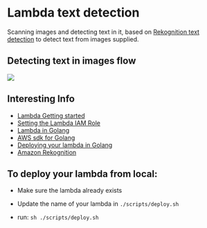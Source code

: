 # Lambda text detection

Scanning images and detecting text in it, based on [Rekognition text detection](https://docs.aws.amazon.com/rekognition/latest/dg/text-detection.html) to detect
text from images supplied.

## Detecting text in images flow

![](https://user-images.githubusercontent.com/20343969/112707937-b6013f00-8e8d-11eb-97d9-df2bcaf4c78f.png)

## Interesting Info

- [Lambda Getting started](https://docs.aws.amazon.com/lambda/latest/dg/getting-started.html)
- [Setting the Lambda IAM Role](https://docs.aws.amazon.com/lambda/latest/dg/lambda-intro-execution-role.html)
- [Lambda in Golang](https://docs.aws.amazon.com/lambda/latest/dg/golang-handler.html)
- [AWS sdk for Golang](https://aws.github.io/aws-sdk-go-v2/docs/getting-started/)
- [Deploying your lambda in Golang](https://docs.aws.amazon.com/lambda/latest/dg/golang-package.html)
- [Amazon Rekognition](https://aws.amazon.com/rekognition/)



## To deploy your lambda from local:
- Make sure the lambda already exists

- Update the name of your lambda in ```./scripts/deploy.sh```

- run: ```sh ./scripts/deploy.sh``` 


